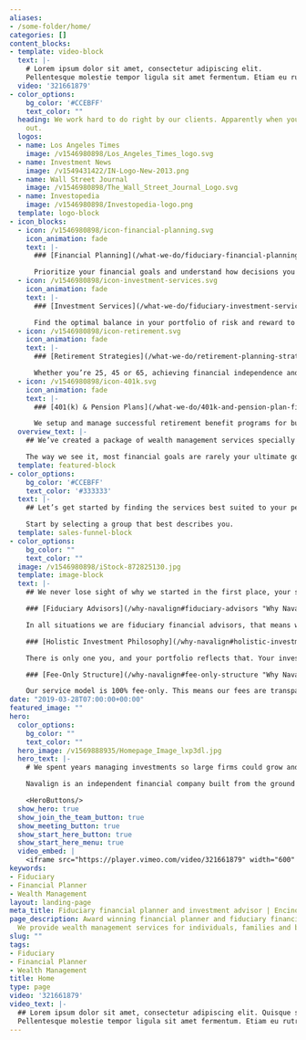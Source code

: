 ```yaml
---
aliases:
- /some-folder/home/
categories: []
content_blocks:
- template: video-block
  text: |-
    # Lorem ipsum dolor sit amet, consectetur adipiscing elit.
    Pellentesque molestie tempor ligula sit amet fermentum. Etiam eu rutrum nibh, sed luctus justo. Nulla semper sem velit, in gravida lacus posuere nec. Morbi molestie libero a eros tristique, nec interdum ante accumsan. Vestibulum in felis ut lorem egestas tempor. Mauris ac libero leo. Pellentesque sit amet tellus quam.
  video: '321661879'
- color_options:
    bg_color: '#CCEBFF'
    text_color: ""
  heading: We work hard to do right by our clients. Apparently when you do, word gets
    out.
  logos:
  - name: Los Angeles Times
    image: /v1546980898/Los_Angeles_Times_logo.svg
  - name: Investment News
    image: /v1549431422/IN-Logo-New-2013.png
  - name: Wall Street Journal
    image: /v1546980898/The_Wall_Street_Journal_Logo.svg
  - name: Investopedia
    image: /v1546980898/Investopedia-logo.png
  template: logo-block
- icon_blocks:
  - icon: /v1546980898/icon-financial-planning.svg
    icon_animation: fade
    text: |-
      ### [Financial Planning](/what-we-do/fiduciary-financial-planning/ "Financial Planning")

      Prioritize your financial goals and understand how decisions you are considering today can impact your future.
  - icon: /v1546980898/icon-investment-services.svg
    icon_animation: fade
    text: |-
      ### [Investment Services](/what-we-do/fiduciary-investment-services/ "Investment Services")

      Find the optimal balance in your portfolio of risk and reward to ensure the money you invest is working for you.
  - icon: /v1546980898/icon-retirement.svg
    icon_animation: fade
    text: |-
      ### [Retirement Strategies](/what-we-do/retirement-planning-strategies/ "Retirement Strategies")

      Whether you’re 25, 45 or 65, achieving financial independence and planning for retirement is just plain smart.
  - icon: /v1546980898/icon-401k.svg
    icon_animation: fade
    text: |-
      ### [401(k) & Pension Plans](/what-we-do/401k-and-pension-plan-fiduciary/ "401k & Financial Plans")

      We setup and manage successful retirement benefit programs for businesses of all sizes.
  overview_text: |-
    ## We’ve created a package of wealth management services specially tailored for you to achieve your goals.

    The way we see it, most financial goals are rarely your ultimate goals. More often they are the means to an end. As a fiduciary financial advisor, we work together to make sure your important life goals remain achievable and within reach.
  template: featured-block
- color_options:
    bg_color: '#CCEBFF'
    text_color: '#333333'
  text: |-
    ## Let’s get started by finding the services best suited to your personal needs.

    Start by selecting a group that best describes you.
  template: sales-funnel-block
- color_options:
    bg_color: ""
    text_color: ""
  image: /v1546980898/iStock-872825130.jpg
  template: image-block
  text: |-
    ## We never lose sight of why we started in the first place, your success. And we do that with...

    ### [Fiduciary Advisors](/why-navalign#fiduciary-advisors "Why Navalign")

    In all situations we are fiduciary financial advisors, that means we have a legal obligation to act in your best interest and provide objective advice. We are advocates for helping you achieve your financial, and more importantly, your life goals.

    ### [Holistic Investment Philosophy](/why-navalign#holistic-investment-philosophy "Why Navalign")

    There is only one you, and your portfolio reflects that. Your investment plan is an important component of your financial plan. It’s custom designed with a variety of low cost and tax efficient investments to help grow and preserve your wealth.

    ### [Fee-Only Structure](/why-navalign#fee-only-structure "Why Navalign")

    Our service model is 100% fee-only. This means our fees are transparent and we are never compensated by outside parties or through commissions. This helps to reduce conflicts of interest, so we remain clearly aligned with your goals.
date: "2019-03-28T07:00:00+00:00"
featured_image: ""
hero:
  color_options:
    bg_color: ""
    text_color: ""
  hero_image: /v1569888935/Homepage_Image_lxp3dl.jpg
  hero_text: |-
    # We spent years managing investments so large firms could grow and prosper. Then we built a firm so you can do the same.

    Navalign is an independent financial company built from the ground up, with a focus on helping you navigate financial decisions that are aligned with your best interest. This holistic approach, combined with transparency and fiduciary ethics, creates the optimal base for your prosperity and financial peace of mind.

    <HeroButtons/>
  show_hero: true
  show_join_the_team_button: true
  show_meeting_button: true
  show_start_here_button: true
  show_start_here_menu: true
  video_embed: |
    <iframe src="https://player.vimeo.com/video/321661879" width="600" height="360" frameborder="0" webkitallowfullscreen mozallowfullscreen allowfullscreen allow="autoplay; encrypted-media"></iframe>
keywords:
- Fiduciary
- Financial Planner
- Wealth Management
layout: landing-page
meta_title: Fiduciary financial planner and investment advisor | Encino
page_description: Award winning financial planner and fiduciary financial advisor.
  We provide wealth management services for individuals, families and business owners.
slug: ""
tags:
- Fiduciary
- Financial Planner
- Wealth Management
title: Home
type: page
video: '321661879'
video_text: |-
  ## Lorem ipsum dolor sit amet, consectetur adipiscing elit. Quisque sit amet ex accumsan, aliquam leo et, luctus lectus.
  Pellentesque molestie tempor ligula sit amet fermentum. Etiam eu rutrum nibh, sed luctus justo. Nulla semper sem velit, in gravida lacus posuere nec. Morbi molestie libero a eros tristique, nec interdum ante accumsan. Vestibulum in felis ut lorem egestas tempor. Mauris ac libero leo. Pellentesque sit amet tellus quam.
---
```

